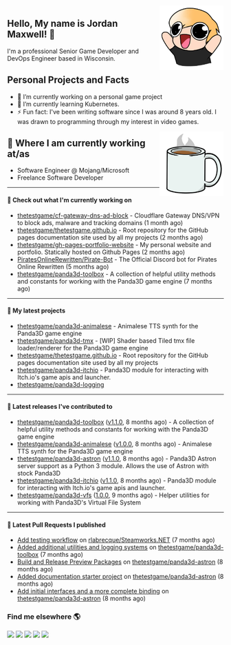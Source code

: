<img src="https://raw.githubusercontent.com/thetestgame/thetestgame/master/images/emotes/testhappyflipped.png" width="150" align="right">

Hello, My name is Jordan Maxwell! :wave:
----

I'm a professional Senior Game Developer and DevOps Engineer based in Wisconsin.

## Personal Projects and Facts

- 🔭 I’m currently working on a personal game project
- 🌱 I’m currently learning Kubernetes.
- ⚡ Fun fact: I've been writing software since I was around 8 years old. I was drawn to programming through my interest in video games.

<img src="https://raw.githubusercontent.com/thetestgame/thetestgame/master/images/emotes/coffee.png" width="150" align="right">

## :briefcase: Where I am currently working at/as

* Software Engineer @ Mojang/Microsoft
* Freelance Software Developer

---

#### 👷 Check out what I'm currently working on


- [thetestgame/cf-gateway-dns-ad-block](https://github.com/thetestgame/cf-gateway-dns-ad-block) - Cloudflare Gateway DNS/VPN to block ads, malware and tracking domains (1 month ago)
- [thetestgame/thetestgame.github.io](https://github.com/thetestgame/thetestgame.github.io) - Root repository for the GitHub pages documentation site used by all my projects (2 months ago)
- [thetestgame/gh-pages-portfolio-website](https://github.com/thetestgame/gh-pages-portfolio-website) - My personal website and portfolio. Statically hosted on Github Pages (2 months ago)
- [PiratesOnlineRewritten/Pirate-Bot](https://github.com/PiratesOnlineRewritten/Pirate-Bot) - The Official Discord bot for Pirates Online Rewritten (5 months ago)
- [thetestgame/panda3d-toolbox](https://github.com/thetestgame/panda3d-toolbox) - A collection of helpful utility methods and constants for working with the Panda3D game engine (7 months ago)

---

#### 🌱 My latest projects

- [thetestgame/panda3d-animalese](https://github.com/thetestgame/panda3d-animalese) - Animalese TTS synth for the Panda3D game engine
- [thetestgame/panda3d-tmx](https://github.com/thetestgame/panda3d-tmx) - [WIP] Shader based Tiled tmx file loader/renderer for the Panda3D game engine
- [thetestgame/thetestgame.github.io](https://github.com/thetestgame/thetestgame.github.io) - Root repository for the GitHub pages documentation site used by all my projects
- [thetestgame/panda3d-itchio](https://github.com/thetestgame/panda3d-itchio) - Panda3D module for interacting with Itch.io&#39;s game apis and launcher.
- [thetestgame/panda3d-logging](https://github.com/thetestgame/panda3d-logging)

---

#### 🔭 Latest releases I've contributed to

- [thetestgame/panda3d-toolbox](https://github.com/thetestgame/panda3d-toolbox) ([v1.1.0](https://github.com/thetestgame/panda3d-toolbox/releases/tag/v1.1.0), 8 months ago) - A collection of helpful utility methods and constants for working with the Panda3D game engine
- [thetestgame/panda3d-animalese](https://github.com/thetestgame/panda3d-animalese) ([v1.0.0](https://github.com/thetestgame/panda3d-animalese/releases/tag/v1.0.0), 8 months ago) - Animalese TTS synth for the Panda3D game engine
- [thetestgame/panda3d-astron](https://github.com/thetestgame/panda3d-astron) ([v1.1.0](https://github.com/thetestgame/panda3d-astron/releases/tag/v1.1.0), 8 months ago) - Panda3D Astron server support as a Python 3 module. Allows the use of Astron with stock Panda3D
- [thetestgame/panda3d-itchio](https://github.com/thetestgame/panda3d-itchio) ([v1.1.0](https://github.com/thetestgame/panda3d-itchio/releases/tag/v1.1.0), 8 months ago) - Panda3D module for interacting with Itch.io&#39;s game apis and launcher.
- [thetestgame/panda3d-vfs](https://github.com/thetestgame/panda3d-vfs) ([1.0.0](https://github.com/thetestgame/panda3d-vfs/releases/tag/1.0.0), 9 months ago) - Helper utilities for working with Panda3D&#39;s Virtual File System

---

#### 🔨 Latest Pull Requests I published

- [Add testing workflow](https://github.com/rlabrecque/Steamworks.NET/pull/661) on [rlabrecque/Steamworks.NET](https://github.com/rlabrecque/Steamworks.NET) (7 months ago)
- [Added additional utilities and logging systems](https://github.com/thetestgame/panda3d-toolbox/pull/1) on [thetestgame/panda3d-toolbox](https://github.com/thetestgame/panda3d-toolbox) (7 months ago)
- [Build and Release Preview Packages](https://github.com/thetestgame/panda3d-astron/pull/3) on [thetestgame/panda3d-astron](https://github.com/thetestgame/panda3d-astron) (8 months ago)
- [Added documentation starter project](https://github.com/thetestgame/panda3d-astron/pull/2) on [thetestgame/panda3d-astron](https://github.com/thetestgame/panda3d-astron) (8 months ago)
- [Add initial interfaces and a more complete binding](https://github.com/thetestgame/panda3d-astron/pull/1) on [thetestgame/panda3d-astron](https://github.com/thetestgame/panda3d-astron) (8 months ago)

### Find me elsewhere 🌎

<a href="https://linkedin.com/in/thetestgame" target="_blank" rel="noopener noreferrer"><img src="https://img.shields.io/badge/LinkedIn-Jordan%20Maxwell-purple?logo=linkedin&logoColor=blue&color=blue&style=flat-square" /></a>
<a href="https://twitter.com/thetestgame2" target="_blank" rel="noopener noreferrer"><img src="https://img.shields.io/badge/Twitter-thetestgame2-purple?logo=twitter&logoColor=white&color=blue&style=flat-square" /></a>
<a href="https://twitch.tv/thetestgame" target="_blank" rel="noopener noreferrer"><img src="https://img.shields.io/badge/Twitch-thetestgame-purple?labelColor=6441a5&logo=twitch&logoColor=white&&style=flat-square" /></a>
<a href="https://youtube.com/channel/UCe3YxaTrVk25oaO1mFSs2cw" target="_blank" rel="noopener noreferrer"><img src="https://img.shields.io/badge/Youtube-Jordan%20Maxwell-red?labelColor=FF0000&logo=youtube&logoColor=white&style=flat-square&color=red" /></a>
<a href="https://steamcommunity.com/id/thetestgame" target="_blank" rel="noopener noreferrer"><img src="https://img.shields.io/badge/Steam-thetestgame-purple?logo=steam&logoColor=black&color=black&style=flat-square" /></a>
